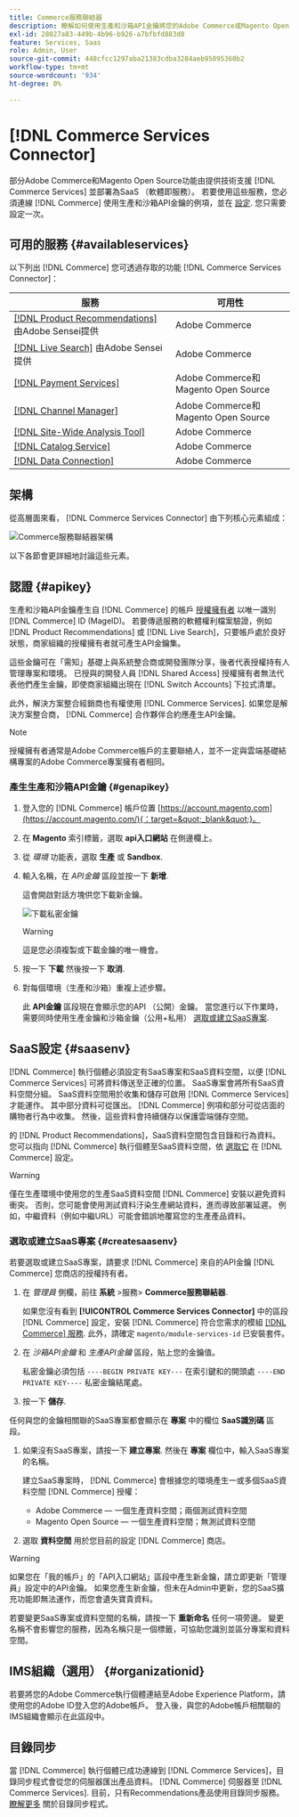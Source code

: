 ```yaml
---
title: Commerce服務聯結器
description: 瞭解如何使用生產和沙箱API金鑰將您的Adobe Commerce或Magento Open Source執行個體整合到服務。
exl-id: 28027a83-449b-4b96-b926-a7bfbfd883d8
feature: Services, Saas
role: Admin, User
source-git-commit: 448cfcc1297aba21383cdba3284aeb95095360b2
workflow-type: tm+mt
source-wordcount: '934'
ht-degree: 0%

---
```


# [!DNL Commerce Services Connector]

部分Adobe Commerce和Magento Open Source功能由提供技術支援 [!DNL Commerce Services] 並部署為SaaS （軟體即服務）。 若要使用這些服務，您必須連線 [!DNL Commerce] 使用生產和沙箱API金鑰的例項，並在 [設定](https://experienceleague.adobe.com/docs/commerce-admin/config/services/saas.html). 您只需要設定一次。

## 可用的服務 {#availableservices}

以下列出 [!DNL Commerce] 您可透過存取的功能 [!DNL Commerce Services Connector]：

| 服務 | 可用性 |
| ---|--- |
| [[!DNL Product Recommendations]](/help/product-recommendations/overview.md) 由Adobe Sensei提供 | Adobe Commerce |
| [[!DNL Live Search]](/help/live-search/overview.md) 由Adobe Sensei提供 | Adobe Commerce |
| [[!DNL Payment Services]](/help/payment-services/overview.md) | Adobe Commerce和Magento Open Source |
| [[!DNL Channel Manager]](https://experienceleague.adobe.com/docs/commerce-channels/channel-manager/intro-to-channel-manager/overview.html) | Adobe Commerce和Magento Open Source |
| [[!DNL Site-Wide Analysis Tool]](https://experienceleague.adobe.com/docs/commerce-operations/tools/site-wide-analysis-tool/intro.html) | Adobe Commerce |
| [[!DNL Catalog Service]](/help/catalog-service/overview.md) | Adobe Commerce |
| [[!DNL Data Connection]](/help/data-connection/overview.md) | Adobe Commerce |

## 架構

從高層面來看， [!DNL Commerce Services Connector] 由下列核心元素組成：

![Commerce服務聯結器架構](assets/saas-config-sync-workflow.png)

以下各節會更詳細地討論這些元素。

## 認證 {#apikey}

生產和沙箱API金鑰產生自 [!DNL Commerce] 的帳戶 [授權擁有者](https://experienceleague.adobe.com/en/docs/commerce-cloud-service/start/onboarding) 以唯一識別 [!DNL Commerce] ID (MageID)。 若要傳遞服務的軟體權利檔案驗證，例如 [!DNL Product Recommendations] 或 [!DNL Live Search]，只要帳戶處於良好狀態，商家組織的授權擁有者就可產生API金鑰集。

這些金鑰可在「需知」基礎上與系統整合商或開發團隊分享，後者代表授權持有人管理專案和環境。 已授與的開發人員 [!DNL Shared Access] 授權擁有者無法代表他們產生金鑰，即使商家組織出現在 [!DNL Switch Accounts] 下拉式清單。

此外，解決方案整合經銷商也有權使用 [!DNL Commerce Services]. 如果您是解決方案整合商， [!DNL Commerce] 合作夥伴合約應產生API金鑰。

>[!NOTE]
>
>授權擁有者通常是Adobe Commerce帳戶的主要聯絡人，並不一定與雲端基礎結構專案的Adobe Commerce專案擁有者相同。

### 產生生產和沙箱API金鑰 {#genapikey}

1. 登入您的 [!DNL Commerce] 帳戶位置 [https://account.magento.com](https://account.magento.com/){：target=&quot;_blank&quot;}。

1. 在 **Magento** 索引標籤，選取 **api入口網站** 在側邊欄上。

1. 從 _環境_ 功能表，選取 **生產** 或 **Sandbox**.

1. 輸入名稱，在 _API金鑰_ 區段並按一下 **新增**.

   這會開啟對話方塊供您下載新金鑰。

   ![下載私密金鑰](assets/download-api-private-key.png)

   >[!WARNING]
   >
   > 這是您必須複製或下載金鑰的唯一機會。

1. 按一下 **下載** 然後按一下 **取消**.

1. 對每個環境（生產和沙箱）重複上述步驟。

   此 **API金鑰** 區段現在會顯示您的API （公開）金鑰。 當您進行以下作業時，需要同時使用生產金鑰和沙箱金鑰（公用+私用） [選取或建立SaaS專案](#createsaasenv).

## SaaS設定 {#saasenv}

[!DNL Commerce] 執行個體必須設定有SaaS專案和SaaS資料空間，以便 [!DNL Commerce Services] 可將資料傳送至正確的位置。 SaaS專案會將所有SaaS資料空間分組。 SaaS資料空間用於收集和儲存可啟用 [!DNL Commerce Services] 才能運作。 其中部分資料可從匯出。 [!DNL Commerce] 例項和部分可從店面的購物者行為中收集。 然後，這些資料會持續儲存以保護雲端儲存空間。

的 [!DNL Product Recommendations]，SaaS資料空間包含目錄和行為資料。 您可以指向 [!DNL Commerce] 執行個體至SaaS資料空間，依 [選取它](https://docs.magento.com/user-guide/configuration/services/saas.html) 在 [!DNL Commerce] 設定。

>[!WARNING]
>
> 僅在生產環境中使用您的生產SaaS資料空間 [!DNL Commerce] 安裝以避免資料衝突。 否則，您可能會使用測試資料汙染生產網站資料，進而導致部署延遲。 例如，中繼資料（例如中繼URL）可能會錯誤地覆寫您的生產產品資料。

### 選取或建立SaaS專案 {#createsaasenv}

若要選取或建立SaaS專案，請要求 [!DNL Commerce] 來自的API金鑰 [!DNL Commerce] 您商店的授權持有者。

1. 在 _管理員_ 側欄，前往 **系統** >服務> **Commerce服務聯結器**.

   如果您沒有看到 **[!UICONTROL Commerce Services Connector]** 中的區段 [!DNL Commerce] 設定，安裝 [!DNL Commerce] 符合您需求的模組 [[!DNL Commerce] 服務](#availableservices). 此外，請確定 `magento/module-services-id` 已安裝套件。

1. 在 _沙箱API金鑰_ 和 _生產API金鑰_ 區段，貼上您的金鑰值。

   私密金鑰必須包括 `----BEGIN PRIVATE KEY---` 在索引鍵和的開頭處 `----END PRIVATE KEY----` 私密金鑰結尾處。

1. 按一下 **儲存**.

任何與您的金鑰相關聯的SaaS專案都會顯示在 **專案** 中的欄位 **SaaS識別碼** 區段。

1. 如果沒有SaaS專案，請按一下 **建立專案**. 然後在 **專案** 欄位中，輸入SaaS專案的名稱。

   建立SaaS專案時， [!DNL Commerce] 會根據您的環境產生一或多個SaaS資料空間 [!DNL Commerce] 授權：
   - Adobe Commerce — 一個生產資料空間；兩個測試資料空間
   - Magento Open Source — 一個生產資料空間；無測試資料空間

1. 選取 **資料空間** 用於您目前的設定 [!DNL Commerce] 商店。

>[!WARNING]
>
> 如果您在「我的帳戶」的「API入口網站」區段中產生新金鑰，請立即更新「管理員」設定中的API金鑰。 如果您產生新金鑰，但未在Admin中更新，您的SaaS擴充功能即無法運作，而您會遺失寶貴資料。

若要變更SaaS專案或資料空間的名稱，請按一下 **重新命名** 任何一項旁邊。 變更名稱不會影響您的服務，因為名稱只是一個標籤，可協助您識別並區分專案和資料空間。

## IMS組織（選用） {#organizationid}

若要將您的Adobe Commerce執行個體連結至Adobe Experience Platform，請使用您的Adobe ID登入您的Adobe帳戶。 登入後，與您的Adobe帳戶相關聯的IMS組織會顯示在此區段中。

## 目錄同步

當 [!DNL Commerce] 執行個體已成功連線到 [!DNL Commerce Services]，目錄同步程式會從您的伺服器匯出產品資料。 [!DNL Commerce] 伺服器至 [!DNL Commerce Services]. 目前，只有Recommendations產品使用目錄同步服務。 [瞭解更多](catalog-sync.md) 關於目錄同步程式。
